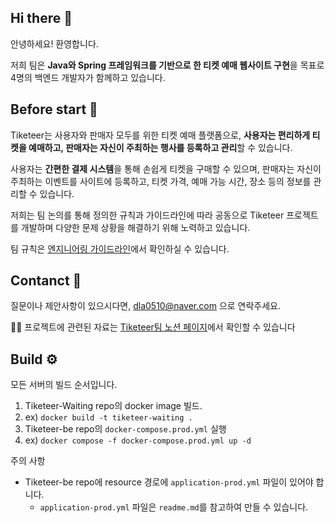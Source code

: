 ## Hi there 👋

<!-- # Tiketeer -->

안녕하세요! 환영합니다.

저희 팀은 **Java와 Spring 프레임워크를 기반으로 한 티켓 예매 웹사이트 구현**을 목표로 4명의 백엔드 개발자가 함께하고 있습니다.

## Before start 🧙

Tiketeer는 사용자와 판매자 모두를 위한 티켓 예매 플랫폼으로, **사용자는 편리하게 티켓을 예매하고, 판매자는 자신이 주최하는 행사를 등록하고 관리**할 수 있습니다.

사용자는 **간편한 결제 시스템**을 통해 손쉽게 티켓을 구매할 수 있으며, 판매자는 자신이 주최하는 이벤트를 사이트에 등록하고, 티켓 가격, 예매 가능 시간, 장소 등의 정보를 관리할 수 있습니다.

저희는 팀 논의를 통해 정의한 규칙과 가이드라인에 따라 공동으로 Tiketeer 프로젝트를 개발하며 다양한 문제 상황을 해결하기 위해 노력하고 있습니다.

팀 규칙은 [엔지니어링 가이드라인](https://www.notion.so/tiketeer/3d5542da41b145debf507f4aff7a45eb)에서 확인하실 수 있습니다.

## Contanct 🌈

질문이나 제안사항이 있으시다면, dla0510@naver.com 으로 연락주세요.

👩‍💻 프로젝트에 관련된 자료는 [Tiketeer팀 노션 페이지](https://www.notion.so/tiketeer/4de780acc5a246dc9732e5541a00c47e?v=c259bdfa5ff24409825e70cbfba07f89)에서 확인할 수 있습니다

## Build ⚙️

모든 서버의 빌드 순서입니다.
1. Tiketeer-Waiting repo의 docker image 빌드.
  1. ex) `docker build -t tiketeer-waiting .`
2. Tiketeer-be repo의 `docker-compose.prod.yml` 실행
  1. ex) `docker compose -f docker-compose.prod.yml up -d`

주의 사항
- Tiketeer-be repo에 resource 경로에 `application-prod.yml` 파일이 있어야 합니다.
  - `application-prod.yml` 파일은 `readme.md`를 참고하여 만들 수 있습니다.
